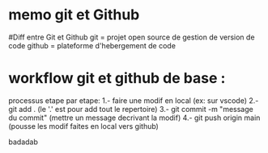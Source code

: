 # memo git et Github
#Diff entre Git et Github
git = projet open source de gestion de version de code
github = plateforme d'hebergement de code

# workflow git et github de base : 
processus etape par etape:
1.- faire une modif en local (ex: sur vscode)
2.- git add . (le '.' est pour add tout le repertoire)
3.- git commit -m "message du commit" (mettre un message decrivant la modif)
4.- git push origin main (pousse les modif faites en local vers github)

badadab
